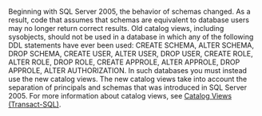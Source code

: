   Beginning with SQL Server 2005, the behavior of schemas changed. As a result, code that assumes that schemas are equivalent to database users may no longer return correct results. Old catalog views, including sysobjects, should not be used in a database in which any of the following DDL statements have ever been used: CREATE SCHEMA, ALTER SCHEMA, DROP SCHEMA, CREATE USER, ALTER USER, DROP USER, CREATE ROLE, ALTER ROLE, DROP ROLE, CREATE APPROLE, ALTER APPROLE, DROP APPROLE, ALTER AUTHORIZATION. In such databases you must instead use the new catalog views. The new catalog views take into account the separation of principals and schemas that was introduced in SQL Server 2005. For more information about catalog views, see [Catalog Views &#40;Transact-SQL&#41;](../relational-databases/system-catalog-views/catalog-views-transact-sql.md).
   